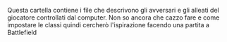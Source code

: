 Questa cartella contiene i file che descrivono gli avversari e gli alleati del giocatore controllati dal computer.
Non so ancora che cazzo fare e come impostare le classi quindi cercherò l'ispirazione facendo una partita a Battlefield
